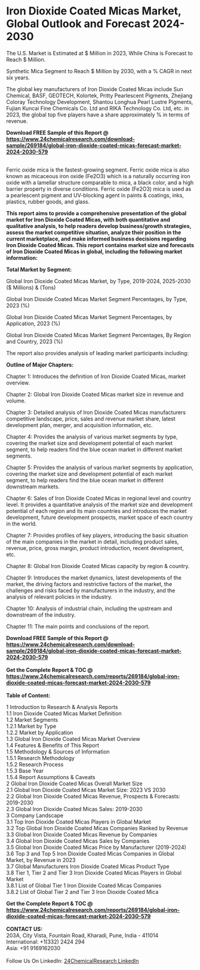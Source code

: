 <h1>Iron Dioxide Coated Micas Market, Global Outlook and Forecast 2024-2030</h1><p>
The U.S. Market is Estimated at $ Million in 2023, While China is Forecast to Reach $ Million.</p><p>
Synthetic Mica Segment to Reach $ Million by 2030, with a % CAGR in next six years.</p><p>
The global key manufacturers of Iron Dioxide Coated Micas include Sun Chemical, BASF, GEOTECH, Kolortek, Pritty Pearlescent Pigments, Zhejiang Coloray Technology Development, Shantou Longhua Pearl Lustre Pigments, Fujian Kuncai Fine Chemicals Co. Ltd and RIKA Technology Co. Ltd, etc. in 2023, the global top five players have a share approximately % in terms of revenue.</p><div><b>Download FREE Sample of this Report @ 
            <a href="https://www.24chemicalresearch.com/download-sample/269184/global-iron-dioxide-coated-micas-forecast-market-2024-2030-579">
            https://www.24chemicalresearch.com/download-sample/269184/global-iron-dioxide-coated-micas-forecast-market-2024-2030-579</a></b></div><br><p>
Ferric oxide mica is the fastest-growing segment. Ferric oxide mica is also known as micaceous iron oxide (Fe2O3) which is a naturally occurring iron oxide with a lamellar structure comparable to mica, a black color, and a high barrier property in diverse conditions. Ferric oxide (Fe2O3) mica is used as a pearlescent pigment and UV-blocking agent in paints &amp; coatings, inks, plastics, rubber goods, and glass.</p><p>
<strong>This report aims to provide a comprehensive presentation of the global market for Iron Dioxide Coated Micas, with both quantitative and qualitative analysis, to help readers develop business/growth strategies, assess the market competitive situation, analyze their position in the current marketplace, and make informed business decisions regarding Iron Dioxide Coated Micas. This report contains market size and forecasts of Iron Dioxide Coated Micas in global, including the following market information:</strong>
</p><p>
<strong>Total Market by Segment:</strong></p><p>
Global Iron Dioxide Coated Micas Market, by Type, 2019-2024, 2025-2030 ($ Millions) &amp; (Tons)</p><p>
Global Iron Dioxide Coated Micas Market Segment Percentages, by Type, 2023 (%)</p><p>
</p><p>
Global Iron Dioxide Coated Micas Market Segment Percentages, by Application, 2023 (%)</p><p>
</p><p>
Global Iron Dioxide Coated Micas Market Segment Percentages, By Region and Country, 2023 (%)</p><p>
</p><p>
The report also provides analysis of leading market participants including:</p><p>
</p><p>
</p><p>
</p><p><strong>Outline of Major Chapters:</strong></p><p>
</p><p>Chapter 1: Introduces the definition of Iron Dioxide Coated Micas, market overview.</p><p>
Chapter 2: Global Iron Dioxide Coated Micas market size in revenue and volume.</p><p>
Chapter 3: Detailed analysis of Iron Dioxide Coated Micas manufacturers competitive landscape, price, sales and revenue market share, latest development plan, merger, and acquisition information, etc.</p><p>
Chapter 4: Provides the analysis of various market segments by type, covering the market size and development potential of each market segment, to help readers find the blue ocean market in different market segments.</p><p>
Chapter 5: Provides the analysis of various market segments by application, covering the market size and development potential of each market segment, to help readers find the blue ocean market in different downstream markets.</p><p>
Chapter 6: Sales of Iron Dioxide Coated Micas in regional level and country level. It provides a quantitative analysis of the market size and development potential of each region and its main countries and introduces the market development, future development prospects, market space of each country in the world.</p><p>
Chapter 7: Provides profiles of key players, introducing the basic situation of the main companies in the market in detail, including product sales, revenue, price, gross margin, product introduction, recent development, etc.</p><p>
Chapter 8: Global Iron Dioxide Coated Micas capacity by region &amp; country.</p><p>
Chapter 9: Introduces the market dynamics, latest developments of the market, the driving factors and restrictive factors of the market, the challenges and risks faced by manufacturers in the industry, and the analysis of relevant policies in the industry.</p><p>
Chapter 10: Analysis of industrial chain, including the upstream and downstream of the industry.</p><p>
Chapter 11: The main points and conclusions of the report.</p><div><b>Download FREE Sample of this Report @ 
            <a href="https://www.24chemicalresearch.com/download-sample/269184/global-iron-dioxide-coated-micas-forecast-market-2024-2030-579">
            https://www.24chemicalresearch.com/download-sample/269184/global-iron-dioxide-coated-micas-forecast-market-2024-2030-579</a></b></div><br><div><b>Get the Complete Report & TOC @ 
            <a href="https://www.24chemicalresearch.com/reports/269184/global-iron-dioxide-coated-micas-forecast-market-2024-2030-579">
            https://www.24chemicalresearch.com/reports/269184/global-iron-dioxide-coated-micas-forecast-market-2024-2030-579</a></b></div><br>
            <b>Table of Content:</b><p>1 Introduction to Research & Analysis Reports<br />
    1.1 Iron Dioxide Coated Micas Market Definition<br />
    1.2 Market Segments<br />
        1.2.1 Market by Type<br />
        1.2.2 Market by Application<br />
    1.3 Global Iron Dioxide Coated Micas Market Overview<br />
    1.4 Features & Benefits of This Report<br />
    1.5 Methodology & Sources of Information<br />
        1.5.1 Research Methodology<br />
        1.5.2 Research Process<br />
        1.5.3 Base Year<br />
        1.5.4 Report Assumptions & Caveats<br />
2 Global Iron Dioxide Coated Micas Overall Market Size<br />
    2.1 Global Iron Dioxide Coated Micas Market Size: 2023 VS 2030<br />
    2.2 Global Iron Dioxide Coated Micas Revenue, Prospects & Forecasts: 2019-2030<br />
    2.3 Global Iron Dioxide Coated Micas Sales: 2019-2030<br />
3 Company Landscape<br />
    3.1 Top Iron Dioxide Coated Micas Players in Global Market<br />
    3.2 Top Global Iron Dioxide Coated Micas Companies Ranked by Revenue<br />
    3.3 Global Iron Dioxide Coated Micas Revenue by Companies<br />
    3.4 Global Iron Dioxide Coated Micas Sales by Companies<br />
    3.5 Global Iron Dioxide Coated Micas Price by Manufacturer (2019-2024)<br />
    3.6 Top 3 and Top 5 Iron Dioxide Coated Micas Companies in Global Market, by Revenue in 2023<br />
    3.7 Global Manufacturers Iron Dioxide Coated Micas Product Type<br />
    3.8 Tier 1, Tier 2 and Tier 3 Iron Dioxide Coated Micas Players in Global Market<br />
        3.8.1 List of Global Tier 1 Iron Dioxide Coated Micas Companies<br />
        3.8.2 List of Global Tier 2 and Tier 3 Iron Dioxide Coated Mica</p><div><b>Get the Complete Report & TOC @ 
            <a href="https://www.24chemicalresearch.com/reports/269184/global-iron-dioxide-coated-micas-forecast-market-2024-2030-579">
            https://www.24chemicalresearch.com/reports/269184/global-iron-dioxide-coated-micas-forecast-market-2024-2030-579</a></b></div><br><b>CONTACT US:</b><br>
            203A, City Vista, Fountain Road, Kharadi, Pune, India - 411014<br>
            International: +1(332) 2424 294<br>
            Asia: +91 9169162030 <br><br>
            Follow Us On LinkedIn: <a href="https://www.linkedin.com/company/24chemicalresearch/">24ChemicalResearch LinkedIn</a>